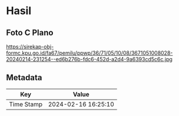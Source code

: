 # Hasil

## Foto C Plano

https://sirekap-obj-formc.kpu.go.id/fa67/pemilu/ppwp/36/71/05/10/08/3671051008028-20240214-231254--ed6b276b-fdc6-452d-a2d4-9a6393cd5c6c.jpg


## Metadata

| Key        | Value               |
| ---------- | ------------------- |
| Time Stamp | 2024-02-16 16:25:10 |



